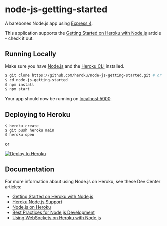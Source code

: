 # node-js-getting-started

A barebones Node.js app using [Express 4](http://expressjs.com/).

This application supports the [Getting Started on Heroku with Node.js](https://devcenter.heroku.com/articles/getting-started-with-nodejs) article - check it out.

## Running Locally

Make sure you have [Node.js](http://nodejs.org/) and the [Heroku CLI](https://cli.heroku.com/) installed.

```bash
$ git clone https://github.com/heroku/node-js-getting-started.git # or clone your own fork
$ cd node-js-getting-started
$ npm install
$ npm start
```

Your app should now be running on [localhost:5000](http://localhost:5000/).

## Deploying to Heroku

```text
$ heroku create
$ git push heroku main
$ heroku open
```

or

[![Deploy to Heroku](https://www.herokucdn.com/deploy/button.png)](https://heroku.com/deploy)

## Documentation

For more information about using Node.js on Heroku, see these Dev Center articles:

* [Getting Started on Heroku with Node.js](https://devcenter.heroku.com/articles/getting-started-with-nodejs)
* [Heroku Node.js Support](https://devcenter.heroku.com/articles/nodejs-support)
* [Node.js on Heroku](https://devcenter.heroku.com/categories/nodejs)
* [Best Practices for Node.js Development](https://devcenter.heroku.com/articles/node-best-practices)
* [Using WebSockets on Heroku with Node.js](https://devcenter.heroku.com/articles/node-websockets)

